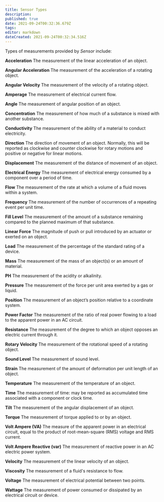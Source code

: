 ```yaml
---
title: Sensor Types
description: 
published: true
date: 2021-09-24T00:32:36.679Z
tags: 
editor: markdown
dateCreated: 2021-09-24T00:32:34.516Z
---
```


Types of measurements provided by *Sensor* include:

**Acceleration** The measurement of the linear acceleration of an
object.

**Angular Acceleration** The measurement of the acceleration of a
rotating object.

**Angular Velocity** The measurement of the velocity of a rotating
object.

**Amperage** The measurement of electrical current flow.

**Angle** The measurement of angular position of an object.

**Concentration** The measurement of how much of a substance is mixed
with another substance.

**Conductivity** The measurement of the ability of a material to conduct
electricity.

**Direction** The direction of movement of an object. Normally, this
will be reported as clockwise and counter clockwise for rotary motions
and positive or negative for linear motions.

**Displacement** The measurement of the distance of movement of an
object.

**Electrical Energy** The measurement of electrical energy consumed by a
component over a period of time.

**Flow** The measurement of the rate at which a volume of a fluid moves
within a system.

**Frequency** The measurement of the number of occurrences of a
repeating event per unit time.

**Fill Level** The measurement of the amount of a substance remaining
compared to the planned maximum of that substance.

**Linear Force** The magnitude of push or pull introduced by an actuator
or exerted on an object.

**Load** The measurement of the percentage of the standard rating of a
device.

**Mass** The measurement of the mass of an object(s) or an amount of
material.

**PH** The measurement of the acidity or alkalinity.

**Pressure** The measurement of the force per unit area exerted by a gas
or liquid.

**Position** The measurement of an object’s position relative to a
coordinate system.

**Power Factor** The measurement of the ratio of real power flowing to a
load to the apparent power in an AC circuit.

**Resistance** The measurement of the degree to which an object opposes
an electric current through it.

**Rotary Velocity** The measurement of the rotational speed of a
rotating object.

**Sound Level** The measurement of sound level.

**Strain** The measurement of the amount of deformation per unit length
of an object.

**Temperature** The measurement of the temperature of an object.

**Time** The measurement of time: may be reported as accumulated time
associated with a component or clock time.

**Tilt** The measurement of the angular displacement of an object.

**Torque** The measurement of torque applied to or by an object.

**Volt Ampere (VA)** The measure of the apparent power in an electrical
circuit, equal to the product of root-mean-square (RMS) voltage and RMS
current.

**Volt Ampere Reactive (var)** The measurement of reactive power in an
AC electric power system.

**Velocity** The measurement of the linear velocity of an object.

**Viscosity** The measurement of a fluid's resistance to flow.

**Voltage** The measurement of electrical potential between two points.

**Wattage** The measurement of power consumed or dissipated by an
electrical circuit or device.